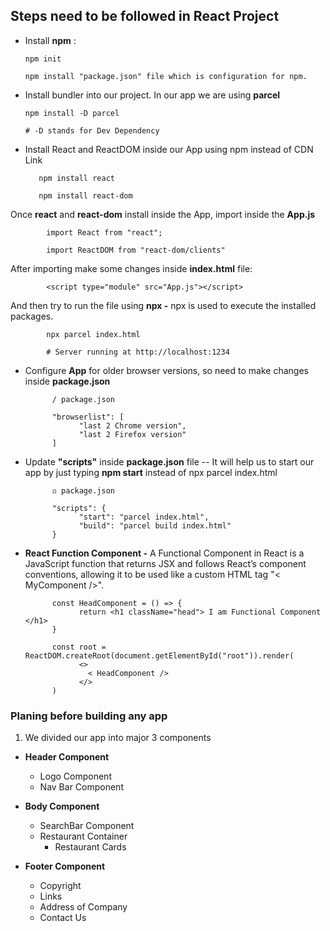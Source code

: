 ## Steps need to be followed in React Project

- Install **npm** :

      npm init

      npm install "package.json" file which is configuration for npm.

- Install bundler into our project. In our app we are using **parcel**

      npm install -D parcel

      # -D stands for Dev Dependency

- Install React and ReactDOM inside our App using npm instead of CDN Link

         npm install react

         npm install react-dom

Once **react** and **react-dom** install inside the App, import inside the **App.js**

            import React from "react";

            import ReactDOM from "react-dom/clients"

After importing make some changes inside **index.html** file:

            <script type="module" src="App.js"></script>

And then try to run the file using **npx -** npx is used to execute the installed packages.

            npx parcel index.html

            # Server running at http://localhost:1234

- Configure **App** for older browser versions, so need to make changes inside **package.json**

            / package.json

            "browserlist": [
                  "last 2 Chrome version",
                  "last 2 Firefox version"
            ]

- Update **"scripts"** inside **package.json** file -- It will help us to start our app by just typing **npm start** instead of npx parcel index.html

            ◽ package.json

            "scripts": {
                  "start": "parcel index.html",
                  "build": "parcel build index.html"
            }

- **React Function Component -** A Functional Component in React is a JavaScript function that returns JSX and follows React’s component conventions, allowing it to be used like a custom HTML tag "< MyComponent />".

            const HeadComponent = () => {
                  return <h1 className="head"> I am Functional Component </h1>
            }

            const root = ReactDOM.createRoot(document.getElementById("root")).render(
                  <>
                    < HeadComponent />
                  </>
            )

### Planing before building any app

1. We divided our app into major 3 components

- **Header Component**

  - Logo Component
  - Nav Bar Component

- **Body Component**

  - SearchBar Component
  - Restaurant Container
    - Restaurant Cards

- **Footer Component**

  - Copyright
  - Links
  - Address of Company
  - Contact Us
